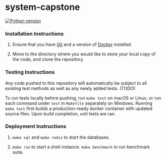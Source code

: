 # system-capstone

[![Python version](https://img.shields.io/badge/python-3.6-blue.svg)](https://www.python.org/)


### Installation Instructions

1. Ensure that you have [Git](https://git-scm.com/downloads) and a version of [Docker](https://www.docker.com/get-started) installed.

2. Move to the directory where you would like to store your local copy of the code, and clone the repository.

### Testing Instructions

Any code pushed to this repository will automatically be subject to all existing test methods as well as any newly added tests. (TODO)

To run tests locally before pushing, run `make test` on macOS or Linux, or run each command under `test` in `Makefile` separately on Windows. Running `make test` first builds a production-ready docker container with updated source files. Upon build completion, unit tests are ran.

### Deployment Instructions
1. `make sql` and `make redis` to start the databases.

2. `make run` to start a shell instance. `make benchmark` to run benchmark suite.